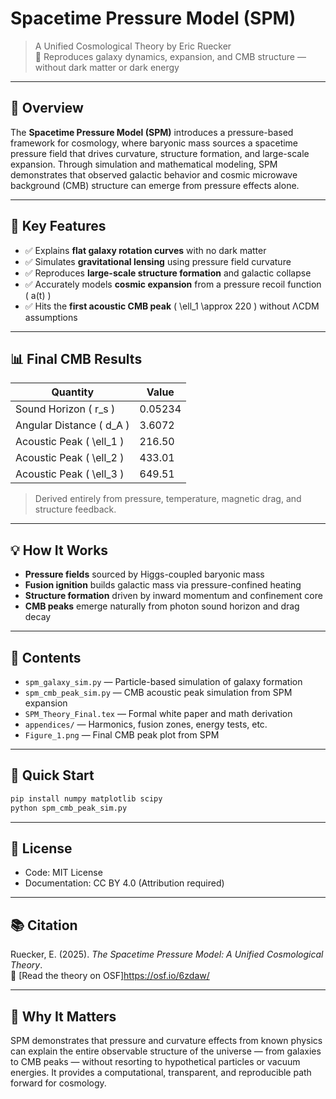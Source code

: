 # Spacetime Pressure Model (SPM)

> A Unified Cosmological Theory by Eric Ruecker  
> 📡 Reproduces galaxy dynamics, expansion, and CMB structure — without dark matter or dark energy

---

## 🔭 Overview

The **Spacetime Pressure Model (SPM)** introduces a pressure-based framework for cosmology, where baryonic mass sources a spacetime pressure field that drives curvature, structure formation, and large-scale expansion. Through simulation and mathematical modeling, SPM demonstrates that observed galactic behavior and cosmic microwave background (CMB) structure can emerge from pressure effects alone.

---

## 🧪 Key Features

- ✅ Explains **flat galaxy rotation curves** with no dark matter
- ✅ Simulates **gravitational lensing** using pressure field curvature
- ✅ Reproduces **large-scale structure formation** and galactic collapse
- ✅ Accurately models **cosmic expansion** from a pressure recoil function \( a(t) \)
- ✅ Hits the **first acoustic CMB peak** \( \ell_1 \approx 220 \) without ΛCDM assumptions

---

## 📊 Final CMB Results

| Quantity                  | Value       |
|---------------------------|-------------|
| Sound Horizon \( r_s \)        | 0.05234     |
| Angular Distance \( d_A \)     | 3.6072      |
| Acoustic Peak \( \ell_1 \)     | 216.50      |
| Acoustic Peak \( \ell_2 \)     | 433.01      |
| Acoustic Peak \( \ell_3 \)     | 649.51      |

> Derived entirely from pressure, temperature, magnetic drag, and structure feedback.

---

## 💡 How It Works

- **Pressure fields** sourced by Higgs-coupled baryonic mass
- **Fusion ignition** builds galactic mass via pressure-confined heating
- **Structure formation** driven by inward momentum and confinement core
- **CMB peaks** emerge naturally from photon sound horizon and drag decay

---

## 📁 Contents

- `spm_galaxy_sim.py` — Particle-based simulation of galaxy formation
- `spm_cmb_peak_sim.py` — CMB acoustic peak simulation from SPM expansion
- `SPM_Theory_Final.tex` — Formal white paper and math derivation
- `appendices/` — Harmonics, fusion zones, energy tests, etc.
- `Figure_1.png` — Final CMB peak plot from SPM

---

## 🚀 Quick Start

```bash
pip install numpy matplotlib scipy
python spm_cmb_peak_sim.py
```

---

## 📜 License

- Code: MIT License  
- Documentation: CC BY 4.0 (Attribution required)

---

## 📚 Citation

Ruecker, E. (2025). *The Spacetime Pressure Model: A Unified Cosmological Theory*.  
📄 [Read the theory on OSF]https://osf.io/6zdaw/

---

## 🧠 Why It Matters

SPM demonstrates that pressure and curvature effects from known physics can explain the entire observable structure of the universe — from galaxies to CMB peaks — without resorting to hypothetical particles or vacuum energies. It provides a computational, transparent, and reproducible path forward for cosmology.
